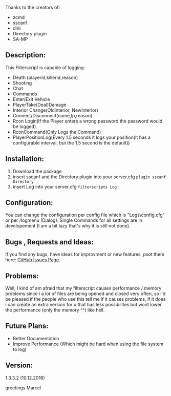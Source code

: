 Thanks to the creators of:
- zcmd
- sscanf
- dini
- Directory plugin
- SA-MP

## Description:

This Filterscript is capable of logging:

- Death (playerid,killerid,reason)
- Shooting
- Chat
- Commands
- Enter/Exit Vehicle
- PlayerTake(Deal)Damage
- Interior Change(Oldinterior, NewInterior)
- Connect/Disconnect(name,Ip,reason)
- Rcon Login(If the Player enters a wrong password the password would be logged)
- RconCommand(Only Logs the Command)
- PlayerPositionLog(Every 1.5 seconds it logs your position(It has a configurable interval, but the 1.5 second is the default))

## Installation:

1. Download the package
2. insert sscanf and the Directory plugin into your server.cfg `plugin sscanf Directory`
3. insert Log into your server.cfg `filterscripts Log`

## Configuration:

You can change the configuration per config file which is "Logs\config.cfg" or per /logmenu (Dialog).
Single Commands for all settings are in developement (I am a bit lazy that's why it is still not done).

## Bugs , Requests and Ideas:

If you find any bugs, have ideas for improvment or new features, psot them here: [GitHub Issues Page](https://github.com/Bios-Marcel/SA-MP_Log/issues).

## Problems:

Well, I kind of am afraid that my filterscript causes performance / memory problems since i a lot of files are being opened and closed very often, so i'd be pleased if the people who use this tell me if it causes problems, if it does i can create an extra version for u that has less possibilites but wont lower the performance (only the memory ^^) like hell.

## Future Plans:

- Better Documentation
- Improve Performance (Which might be hard when using the file system to log)

## Version:
1.3.3.2 (10.12.2016)

greetings Marcel